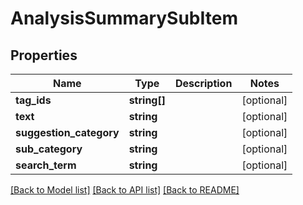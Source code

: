 # AnalysisSummarySubItem

## Properties
Name | Type | Description | Notes
------------ | ------------- | ------------- | -------------
**tag_ids** | **string[]** |  | [optional] 
**text** | **string** |  | [optional] 
**suggestion_category** | **string** |  | [optional] 
**sub_category** | **string** |  | [optional] 
**search_term** | **string** |  | [optional] 

[[Back to Model list]](../README.md#documentation-for-models) [[Back to API list]](../README.md#documentation-for-api-endpoints) [[Back to README]](../README.md)


